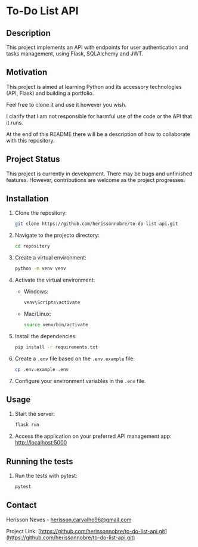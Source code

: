 # To-Do List API

## Description

This project implements an API with endpoints for user authentication and tasks management, using Flask, SQLAlchemy and
JWT.

## Motivation

This project is aimed at learning Python and its accessory technologies (API, Flask) and building a portfolio.

Feel free to clone it and use it however you wish.

I clarify that I am not responsible for harmful use of the code or the API that it runs.

At the end of this README there will be a description of how to collaborate with this repository.

## Project Status

This project is currently in development. There may be bugs and unfinished features. However, contributions are welcome
as the project progresses.

## Installation

1. Clone the repository:
    ```sh
    git clone https://github.com/herissonnobre/to-do-list-api.git
    ```

2. Navigate to the projecto directory:
    ```sh
    cd repository
    ```

3. Create a virtual environment:
    ```sh
    python -m venv venv
    ```

4. Activate the virtual environment:
    - Windows:
        ```sh
        venv\Scripts\activate
        ```
    - Mac/Linux:
        ```sh
        source venv/bin/activate
        ```

5. Install the dependencies:
    ```sh
    pip install -r requirements.txt
    ```

6. Create a `.env` file based on the `.env.example` file:
    ```sh
    cp .env.example .env
    ```

7. Configure your environment variables in the `.env` file.

## Usage

1. Start the server:
    ```sh
    flask run
    ```

2. Access the application on your preferred API management app:
   [http://localhost:5000](http://localhost:5000)

## Running the tests

1. Run the tests with pytest:
    ```sh
    pytest
    ```

## Contact

Herisson Neves - [herisson.carvalho96@gmail.com](mailto:herisson.carvalho96@gmail.com)

Project Link: [https://github.com/herissonnobre/to-do-list-api.git](https://github.com/herissonnobre/to-do-list-api.git)